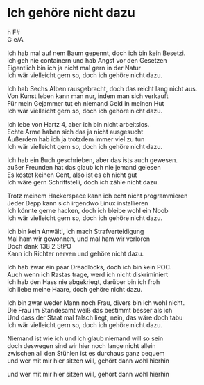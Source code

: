 # Ich gehöre nicht dazu

h F#  
G e/A

Ich hab mal auf nem Baum gepennt, doch ich bin kein Besetzi.  
ich geh nie containern und hab Angst vor den Gesetzen  
Eigentlich bin ich ja nicht mal gern in der Natur  
Ich wär vielleicht gern so, doch ich gehöre nicht dazu.

Ich hab Sechs Alben rausgebracht, doch das reicht lang nicht aus.  
Von Kunst leben kann man nur, indem man sich verkauft  
Für mein Gejammer tut eh niemand Geld in meinen Hut  
Ich wär vielleicht gern so, doch ich gehöre nicht dazu.

Ich lebe von Hartz 4, aber ich bin nicht arbeitslos.  
Echte Arme haben sich das ja nicht ausgesucht  
Außerdem hab ich ja trotzdem immer viel zu tun  
Ich wär vielleicht gern so, doch ich gehöre nicht dazu.

Ich hab ein Buch geschrieben, aber das ists auch gewesen.  
außer Freunden hat das glaub ich nie jemand gelesen  
Es kostet keinen Cent, also ist es eh nicht gut  
Ich wäre gern Schriftstelli, doch ich zähle nicht dazu.

Trotz meinem Hackerspace kann ich echt nicht programmieren  
Jeder Depp kann sich irgendwo Linux installieren  
Ich könnte gerne hacken, doch ich bleibe wohl ein Noob  
Ich wär vielleicht gern so, doch ich gehöre nicht dazu.

Ich bin kein Anwälti, ich mach Strafverteidigung  
Mal ham wir gewonnen, und mal ham wir verloren  
Doch dank 138 2 StPO  
Kann ich Richter nerven und gehöre nicht dazu.

Ich hab zwar ein paar Dreadlocks, doch ich bin kein POC.  
Auch wenn ich Rastas trage, werd ich nicht diskriminiert  
ich hab den Hass nie abgekriegt, darüber bin ich froh  
ich liebe meine Haare, doch gehöre nicht dazu.

Ich bin zwar weder Mann noch Frau, divers bin ich wohl nicht.  
Die Frau im Standesamt weiß das bestimmt besser als ich  
Und dass der Staat mal falsch liegt, nein, das wäre doch tabu  
Ich wär vielleicht gern so, doch ich gehöre nicht dazu.

Niemand ist wie ich und ich glaub niemand will so sein  
doch deswegen sind wir hier noch lange nicht allein  
zwischen all den Stühlen ist es durchaus ganz bequem  
und wer mit mir hier sitzen will, gehört dann wohl hierhin

und wer mit mir hier sitzen will, gehört dann wohl hierhin
